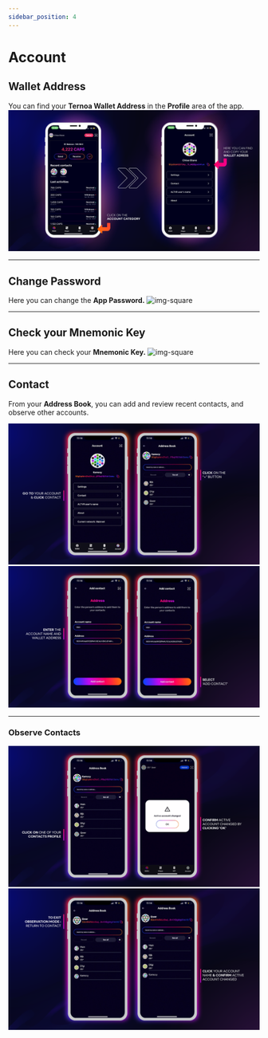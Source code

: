 ```yaml
---
sidebar_position: 4
---
```

# Account
## Wallet Address
You can find your **Ternoa Wallet Address** in the **Profile** area of the app.
![img-desktop](./wallet-address-1.png)
___
## Change Password
Here you can change the **App Password.**
![img-square](./change-password.gif)
___
## Check your Mnemonic Key
Here you can check your **Mnemonic Key.**
![img-square](./mnemonic-key.gif)
___
## Contact
From your **Address Book**, you can add and review recent contacts, and observe other accounts. 

![img-desktop](./contact-1.png)
![img-desktop](./contact-2.png)
___

### Observe Contacts
![img-desktop](./contact-3.png)
![img-desktop](./contact-4.png)